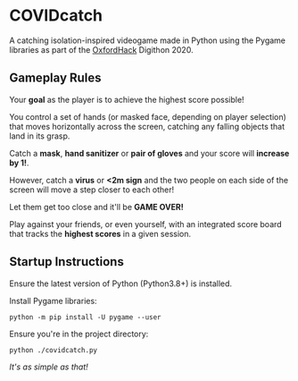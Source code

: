 # COVIDcatch

A catching isolation-inspired videogame made in Python using the Pygame libraries as part of the [OxfordHack](https://oxfordhack.co.uk/) Digithon 2020.

## Gameplay Rules

Your **goal** as the player is to achieve the highest score possible!

You control a set of hands (or masked face, depending on player selection) that moves horizontally across the screen, catching any falling objects that land in its grasp.

Catch a **mask**, **hand sanitizer** or **pair of gloves** and your score will **increase by 1!**.

However, catch a **virus** or **<2m sign** and the two people on each side of the screen will move a step closer to each other!

Let them get too close and it'll be **GAME OVER!**

Play against your friends, or even yourself, with an integrated score board that tracks the **highest scores** in a given session.

## Startup Instructions

Ensure the latest version of Python (Python3.8+) is installed.

Install Pygame libraries:

`python -m pip install -U pygame --user`

Ensure you're in the project directory:

`python ./covidcatch.py`

*It's as simple as that!*
